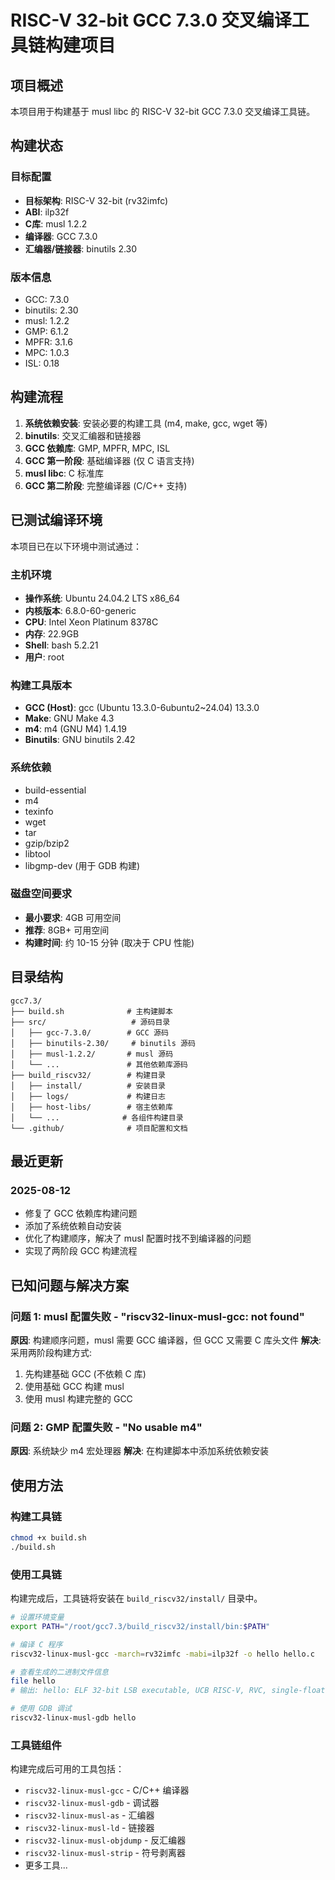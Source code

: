 # RISC-V 32-bit GCC 7.3.0 交叉编译工具链构建项目

## 项目概述

本项目用于构建基于 musl libc 的 RISC-V 32-bit GCC 7.3.0 交叉编译工具链。

## 构建状态

### 目标配置
- **目标架构**: RISC-V 32-bit (rv32imfc)
- **ABI**: ilp32f  
- **C库**: musl 1.2.2
- **编译器**: GCC 7.3.0
- **汇编器/链接器**: binutils 2.30

### 版本信息
- GCC: 7.3.0
- binutils: 2.30
- musl: 1.2.2
- GMP: 6.1.2
- MPFR: 3.1.6
- MPC: 1.0.3
- ISL: 0.18

## 构建流程

1. **系统依赖安装**: 安装必要的构建工具 (m4, make, gcc, wget 等)
2. **binutils**: 交叉汇编器和链接器
3. **GCC 依赖库**: GMP, MPFR, MPC, ISL
4. **GCC 第一阶段**: 基础编译器 (仅 C 语言支持)
5. **musl libc**: C 标准库
6. **GCC 第二阶段**: 完整编译器 (C/C++ 支持)

## 已测试编译环境

本项目已在以下环境中测试通过：

### 主机环境
- **操作系统**: Ubuntu 24.04.2 LTS x86_64
- **内核版本**: 6.8.0-60-generic
- **CPU**: Intel Xeon Platinum 8378C
- **内存**: 22.9GB
- **Shell**: bash 5.2.21
- **用户**: root

### 构建工具版本
- **GCC (Host)**: gcc (Ubuntu 13.3.0-6ubuntu2~24.04) 13.3.0
- **Make**: GNU Make 4.3
- **m4**: m4 (GNU M4) 1.4.19
- **Binutils**: GNU binutils 2.42

### 系统依赖
- build-essential
- m4
- texinfo  
- wget
- tar
- gzip/bzip2
- libtool
- libgmp-dev (用于 GDB 构建)

### 磁盘空间要求
- **最小要求**: 4GB 可用空间
- **推荐**: 8GB+ 可用空间
- **构建时间**: 约 10-15 分钟 (取决于 CPU 性能)

## 目录结构

```
gcc7.3/
├── build.sh              # 主构建脚本
├── src/                   # 源码目录
│   ├── gcc-7.3.0/        # GCC 源码
│   ├── binutils-2.30/     # binutils 源码
│   ├── musl-1.2.2/       # musl 源码
│   └── ...               # 其他依赖库源码
├── build_riscv32/        # 构建目录
│   ├── install/          # 安装目录
│   ├── logs/             # 构建日志
│   ├── host-libs/        # 宿主依赖库
│   └── ...              # 各组件构建目录
└── .github/              # 项目配置和文档
```

## 最近更新

### 2025-08-12
- 修复了 GCC 依赖库构建问题
- 添加了系统依赖自动安装
- 优化了构建顺序，解决了 musl 配置时找不到编译器的问题
- 实现了两阶段 GCC 构建流程

## 已知问题与解决方案

### 问题 1: musl 配置失败 - "riscv32-linux-musl-gcc: not found"
**原因**: 构建顺序问题，musl 需要 GCC 编译器，但 GCC 又需要 C 库头文件
**解决**: 采用两阶段构建方式:
1. 先构建基础 GCC (不依赖 C 库)
2. 使用基础 GCC 构建 musl
3. 使用 musl 构建完整的 GCC

### 问题 2: GMP 配置失败 - "No usable m4"
**原因**: 系统缺少 m4 宏处理器
**解决**: 在构建脚本中添加系统依赖安装

## 使用方法

### 构建工具链
```bash
chmod +x build.sh
./build.sh
```

### 使用工具链
构建完成后，工具链将安装在 `build_riscv32/install/` 目录中。

```bash
# 设置环境变量
export PATH="/root/gcc7.3/build_riscv32/install/bin:$PATH"

# 编译 C 程序
riscv32-linux-musl-gcc -march=rv32imfc -mabi=ilp32f -o hello hello.c

# 查看生成的二进制文件信息
file hello
# 输出: hello: ELF 32-bit LSB executable, UCB RISC-V, RVC, single-float ABI, version 1 (SYSV), dynamically linked, interpreter /lib/ld-musl-riscv32-sp.so.1, not stripped

# 使用 GDB 调试
riscv32-linux-musl-gdb hello
```

### 工具链组件
构建完成后可用的工具包括：
- `riscv32-linux-musl-gcc` - C/C++ 编译器
- `riscv32-linux-musl-gdb` - 调试器
- `riscv32-linux-musl-as` - 汇编器
- `riscv32-linux-musl-ld` - 链接器
- `riscv32-linux-musl-objdump` - 反汇编器
- `riscv32-linux-musl-strip` - 符号剥离器
- 更多工具...
